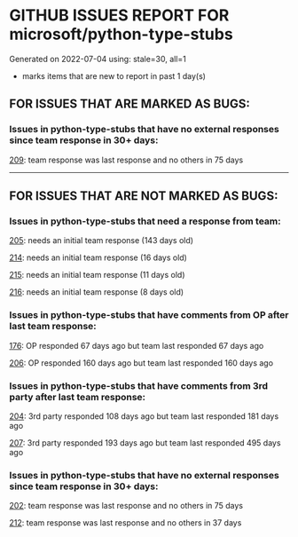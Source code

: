 
# GITHUB ISSUES REPORT FOR microsoft/python-type-stubs


Generated on 2022-07-04 using: stale=30, all=1


* marks items that are new to report in past 1 day(s)


## FOR ISSUES THAT ARE MARKED AS BUGS:


### Issues in python-type-stubs that have no external responses since team response in 30+ days:


  [209](https://github.com/microsoft/python-type-stubs/issues/209 "Missing docstrings for functions in matpotlib.pyplot"): team response was last response and no others in 75 days

---

## FOR ISSUES THAT ARE NOT MARKED AS BUGS:


### Issues in python-type-stubs that need a response from team:


  [205](https://github.com/microsoft/python-type-stubs/issues/205 "[BUG?] VSCode Intellisense Fails To Complete Python's PyQt API Properties"): needs an initial team response (143 days old)

  [214](https://github.com/microsoft/python-type-stubs/issues/214 "matplotlib markerstyle is incomplete"): needs an initial team response (16 days old)

  [215](https://github.com/microsoft/python-type-stubs/issues/215 "Gym stubs are out of date"): needs an initial team response (11 days old)

  [216](https://github.com/microsoft/python-type-stubs/issues/216 "type of subplots is partially unknown in matplotlib plt.subplots"): needs an initial team response (8 days old)

### Issues in python-type-stubs that have comments from OP after last team response:


  [176](https://github.com/microsoft/python-type-stubs/issues/176 "request : opencv-contrib"): OP responded 67 days ago but team last responded 67 days ago

  [206](https://github.com/microsoft/python-type-stubs/issues/206 "No suggestion/autocomplete for example for xml.dom.minidom objects"): OP responded 160 days ago but team last responded 160 days ago

### Issues in python-type-stubs that have comments from 3rd party after last team response:


  [204](https://github.com/microsoft/python-type-stubs/issues/204 "Intellisense does work with GTK+ 3 (GObject Introspection)"): 3rd party responded 108 days ago but team last responded 181 days ago

  [207](https://github.com/microsoft/python-type-stubs/issues/207 "RPi.GPIO does not work"): 3rd party responded 193 days ago but team last responded 495 days ago

### Issues in python-type-stubs that have no external responses since team response in 30+ days:


  [202](https://github.com/microsoft/python-type-stubs/issues/202 "vscode autocomplete not working for 'cv2.dnn_DetectionModel' Class"): team response was last response and no others in 75 days

  [212](https://github.com/microsoft/python-type-stubs/issues/212 "Pylance not be resolved the mongoengine"): team response was last response and no others in 37 days
